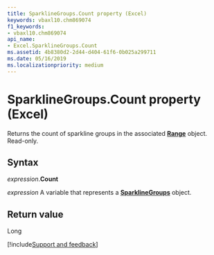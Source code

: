 ```yaml
---
title: SparklineGroups.Count property (Excel)
keywords: vbaxl10.chm869074
f1_keywords:
- vbaxl10.chm869074
api_name:
- Excel.SparklineGroups.Count
ms.assetid: 4b8380d2-2d44-d404-61f6-0b025a299711
ms.date: 05/16/2019
ms.localizationpriority: medium
---
```



# SparklineGroups.Count property (Excel)

Returns the count of sparkline groups in the associated **[Range](Excel.Range(object).md)** object. Read-only.


## Syntax

_expression_.**Count**

_expression_ A variable that represents a **[SparklineGroups](Excel.SparklineGroups.md)** object.


## Return value

Long




[!include[Support and feedback](~/includes/feedback-boilerplate.md)]